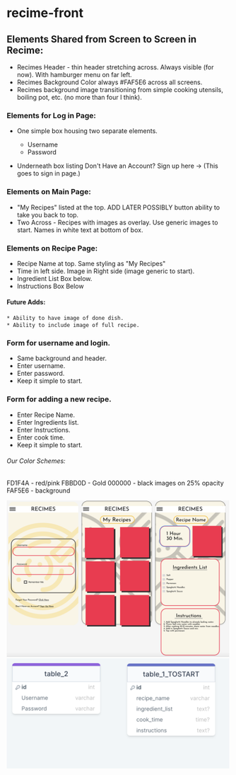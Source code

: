 # recime-front

## Elements Shared from Screen to Screen in Recime:
* Recimes Header - thin header stretching across.  Always visible (for now). With hamburger menu on far left. 
* Recimes Background Color always #FAF5E6 across all screens. 
* Recimes background image transitioning from simple cooking utensils, boiling pot, etc. (no more than four I think). 

### Elements for Log in Page:
* One simple box housing two separate elements.
    * Username
    * Password

* Underneath box listing Don't Have an Account? Sign up here -> (This goes to sign in page.)

### Elements on Main Page: 
* "My Recipes" listed at the top.  ADD LATER POSSIBLY button ability to take you back to top.
* Two Across - Recipes with images as overlay. Use generic images to start. Names in white text at bottom of box.

### Elements on Recipe Page:
* Recipe Name at top. Same styling as "My Recipes"
* Time in left side. Image in Right side (image generic to start).
* Ingredient List Box below. 
* Instructions Box Below
#### Future Adds:
    * Ability to have image of done dish.
    * Ability to include image of full recipe. 

### Form for username and login.
* Same background and header.
* Enter username.
* Enter password.
* Keep it simple to start.


### Form for adding a new recipe. 
* Enter Recipe Name.
* Enter Ingredients list.
* Enter Instructions. 
* Enter cook time. 
* Keep it simple to start.

###### Our Color Schemes:

FD1F4A - red/pink
FBBD0D - Gold
000000 - black
images on 25% opacity
FAF5E6 - background

![Recime_Outline](./frontend/blob/Recime_Outline.png)
![Database_toStart](./frontend/blob/Database_tostart.png)